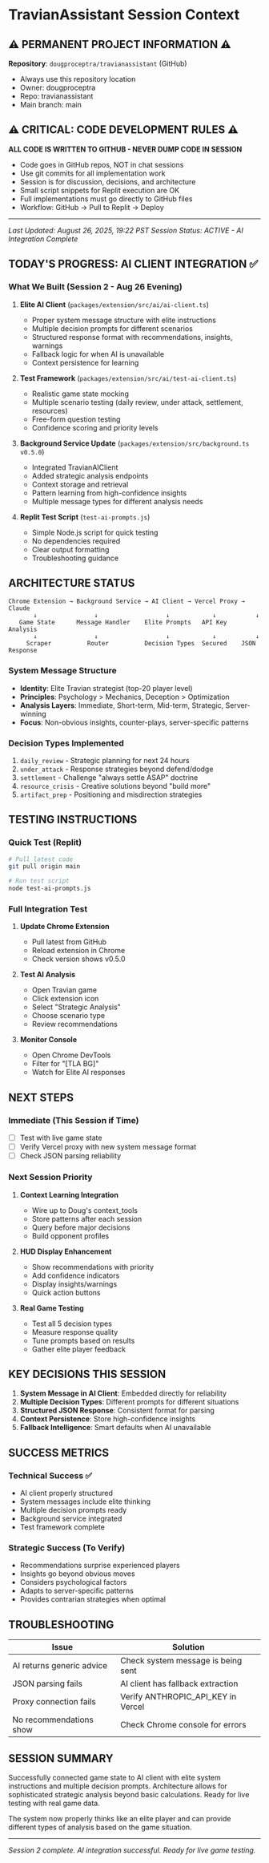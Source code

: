 # TravianAssistant Session Context

## ⚠️ PERMANENT PROJECT INFORMATION ⚠️
**Repository**: `dougproceptra/travianassistant` (GitHub)
- Always use this repository location
- Owner: dougproceptra
- Repo: travianassistant
- Main branch: main

## ⚠️ CRITICAL: CODE DEVELOPMENT RULES ⚠️
**ALL CODE IS WRITTEN TO GITHUB - NEVER DUMP CODE IN SESSION**
- Code goes in GitHub repos, NOT in chat sessions
- Use git commits for all implementation work
- Session is for discussion, decisions, and architecture
- Small script snippets for Replit execution are OK
- Full implementations must go directly to GitHub files
- Workflow: GitHub → Pull to Replit → Deploy

---

*Last Updated: August 26, 2025, 19:22 PST*
*Session Status: ACTIVE - AI Integration Complete*

## TODAY'S PROGRESS: AI CLIENT INTEGRATION ✅

### What We Built (Session 2 - Aug 26 Evening)

1. **Elite AI Client** (`packages/extension/src/ai/ai-client.ts`)
   - Proper system message structure with elite instructions
   - Multiple decision prompts for different scenarios
   - Structured response format with recommendations, insights, warnings
   - Fallback logic for when AI is unavailable
   - Context persistence for learning

2. **Test Framework** (`packages/extension/src/ai/test-ai-client.ts`)
   - Realistic game state mocking
   - Multiple scenario testing (daily review, under attack, settlement, resources)
   - Free-form question testing
   - Confidence scoring and priority levels

3. **Background Service Update** (`packages/extension/src/background.ts v0.5.0`)
   - Integrated TravianAIClient
   - Added strategic analysis endpoints
   - Context storage and retrieval
   - Pattern learning from high-confidence insights
   - Multiple message types for different analysis needs

4. **Replit Test Script** (`test-ai-prompts.js`)
   - Simple Node.js script for quick testing
   - No dependencies required
   - Clear output formatting
   - Troubleshooting guidance

## ARCHITECTURE STATUS

```
Chrome Extension → Background Service → AI Client → Vercel Proxy → Claude
       ↓                ↓                   ↓            ↓           ↓
   Game State      Message Handler    Elite Prompts   API Key    Analysis
       ↓                ↓                   ↓            ↓           ↓
     Scraper          Router          Decision Types  Secured    JSON Response
```

### System Message Structure
- **Identity**: Elite Travian strategist (top-20 player level)
- **Principles**: Psychology > Mechanics, Deception > Optimization
- **Analysis Layers**: Immediate, Short-term, Mid-term, Strategic, Server-winning
- **Focus**: Non-obvious insights, counter-plays, server-specific patterns

### Decision Types Implemented
1. `daily_review` - Strategic planning for next 24 hours
2. `under_attack` - Response strategies beyond defend/dodge
3. `settlement` - Challenge "always settle ASAP" doctrine
4. `resource_crisis` - Creative solutions beyond "build more"
5. `artifact_prep` - Positioning and misdirection strategies

## TESTING INSTRUCTIONS

### Quick Test (Replit)
```bash
# Pull latest code
git pull origin main

# Run test script
node test-ai-prompts.js
```

### Full Integration Test
1. **Update Chrome Extension**
   - Pull latest from GitHub
   - Reload extension in Chrome
   - Check version shows v0.5.0

2. **Test AI Analysis**
   - Open Travian game
   - Click extension icon
   - Select "Strategic Analysis"
   - Choose scenario type
   - Review recommendations

3. **Monitor Console**
   - Open Chrome DevTools
   - Filter for "[TLA BG]"
   - Watch for Elite AI responses

## NEXT STEPS

### Immediate (This Session if Time)
- [ ] Test with live game state
- [ ] Verify Vercel proxy with new system message format
- [ ] Check JSON parsing reliability

### Next Session Priority
1. **Context Learning Integration**
   - Wire up to Doug's context_tools
   - Store patterns after each session
   - Query before major decisions
   - Build opponent profiles

2. **HUD Display Enhancement**
   - Show recommendations with priority
   - Add confidence indicators
   - Display insights/warnings
   - Quick action buttons

3. **Real Game Testing**
   - Test all 5 decision types
   - Measure response quality
   - Tune prompts based on results
   - Gather elite player feedback

## KEY DECISIONS THIS SESSION

1. **System Message in AI Client**: Embedded directly for reliability
2. **Multiple Decision Types**: Different prompts for different situations
3. **Structured JSON Response**: Consistent format for parsing
4. **Context Persistence**: Store high-confidence insights
5. **Fallback Intelligence**: Smart defaults when AI unavailable

## SUCCESS METRICS

### Technical Success ✅
- AI client properly structured
- System messages include elite thinking
- Multiple decision prompts ready
- Background service integrated
- Test framework complete

### Strategic Success (To Verify)
- Recommendations surprise experienced players
- Insights go beyond obvious moves
- Considers psychological factors
- Adapts to server-specific patterns
- Provides contrarian strategies when optimal

## TROUBLESHOOTING

| Issue | Solution |
|-------|----------|
| AI returns generic advice | Check system message is being sent |
| JSON parsing fails | AI client has fallback extraction |
| Proxy connection fails | Verify ANTHROPIC_API_KEY in Vercel |
| No recommendations show | Check Chrome console for errors |

## SESSION SUMMARY

Successfully connected game state to AI client with elite system instructions and multiple decision prompts. Architecture allows for sophisticated strategic analysis beyond basic calculations. Ready for live testing with real game data.

The system now properly thinks like an elite player and can provide different types of analysis based on the game situation.

---
*Session 2 complete. AI integration successful. Ready for live game testing.*